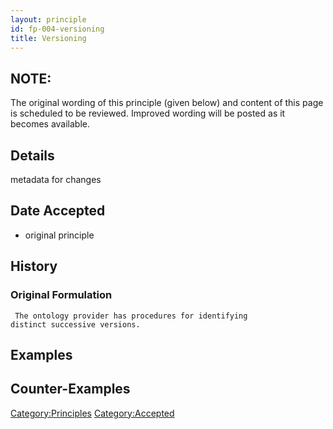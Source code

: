 ```yaml
---
layout: principle
id: fp-004-versioning
title: Versioning
---
```


NOTE:
-------

The original wording of this principle (given below) and content of this page is scheduled to be reviewed. Improved wording will be posted as it becomes available.

Details
-------

metadata for changes

Date Accepted
-------------

-   original principle

History
-------

### Original Formulation

```
 The ontology provider has procedures for identifying
distinct successive versions. 
```

Examples
--------

Counter-Examples
----------------

<Category:Principles> <Category:Accepted>
